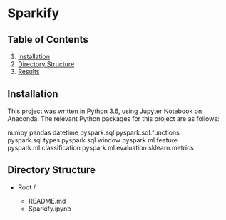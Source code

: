 # Sparkify

## Table of Contents

1. [Installation](#installation)
2. [Directory Structure](#directoryStructure)
3. [Results](#results)

## Installation <a name="installation"></a>
This project was written in Python 3.6, using Jupyter Notebook on Anaconda. The relevant Python packages for this project are as follows:

numpy
pandas
datetime
pyspark.sql
pyspark.sql.functions
pyspark.sql.types
pyspark.sql.window
pyspark.ml.feature 
pyspark.ml.classification
pyspark.ml.evaluation
sklearn.metrics


## Directory Structure <a name="directoryStructure"></a>

- Root /

    - README.md  
    - Sparkify.ipynb
